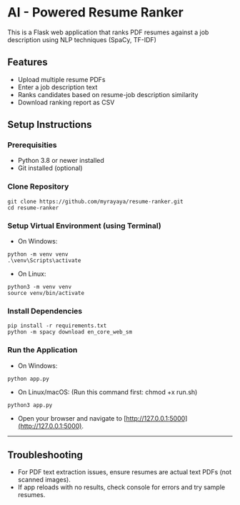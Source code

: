 # AI - Powered Resume Ranker

This is a Flask web application that ranks PDF resumes against a job description using NLP techniques (SpaCy, TF-IDF)

## Features

- Upload multiple resume PDFs
- Enter a job description text
- Ranks candidates based on resume-job description similarity
- Download ranking report as CSV

## Setup Instructions

### Prerequisities

- Python 3.8 or newer installed
- Git installed (optional)

### Clone Repository

```
git clone https://github.com/myrayaya/resume-ranker.git
cd resume-ranker
```

### Setup Virtual Environment (using Terminal)

- On Windows:

```
python -m venv venv
.\venv\Scripts\activate
```

- On Linux:

```
python3 -m venv venv
source venv/bin/activate
```

### Install Dependencies

```
pip install -r requirements.txt
python -m spacy download en_core_web_sm
```

### Run the Application

- On Windows: 
```
python app.py
```

- On Linux/macOS: (Run this command first: chmod +x run.sh)

```
python3 app.py
```

- Open your browser and navigate to [http://127.0.0.1:5000](http://127.0.0.1:5000).

---

## Troubleshooting

- For PDF text extraction issues, ensure resumes are actual text PDFs (not scanned images).
- If app reloads with no results, check console for errors and try sample resumes.
